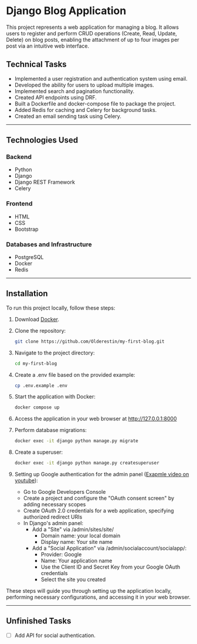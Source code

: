 # Django Blog Application

This project represents a web application for managing a blog. It allows users to register and perform CRUD operations (Create, Read, Update, Delete) on blog posts, enabling the attachment of up to four images per post via an intuitive web interface.

## Technical Tasks

- Implemented a user registration and authentication system using email.
- Developed the ability for users to upload multiple images.
- Implemented search and pagination functionality.
- Created API endpoints using DRF.
- Built a Dockerfile and docker-compose file to package the project.
- Added Redis for caching and Celery for background tasks.
- Created an email sending task using Celery.

___

## Technologies Used

### Backend
- Python
- Django
- Django REST Framework
- Celery

### Frontend
- HTML
- CSS
- Bootstrap

### Databases and Infrastructure
- PostgreSQL
- Docker
- Redis
___
## Installation

To run this project locally, follow these steps:

1. Download [Docker](https://www.docker.com/get-started).

2. Clone the repository:
   ```bash
   git clone https://github.com/Olderestin/my-first-blog.git

3. Navigate to the project directory:
   ```bash
   cd my-first-blog

4. Create a .env file based on the provided example:
   ```bash
   cp .env.example .env

5. Start the application with Docker:
   ```bash
   docker compose up

6. Access the application in your web browser at http://127.0.0.1:8000

7. Perform database migrations:
   ```bash
   docker exec -it django python manage.py migrate

8. Create a superuser:  
   ```bash
   docker exec -it django python manage.py createsuperuser

9. Setting up Google authentication for the admin panel ([Exapmle video on youtube](https://youtu.be/Gk9tsLHMMsM?t=423)):
   - Go to Google Developers Console
   - Create a project and configure the "OAuth consent screen" by adding necessary scopes
   - Create OAuth 2.0 credentials for a web application, specifying authorized redirect URIs
   - In Django's admin panel:
      - Add a "Site" via /admin/sites/site/
        - Domain name: your local domain
        - Display name: Your site name
      - Add a "Social Application" via /admin/socialaccount/socialapp/:
        - Provider: Google
        - Name: Your application name
        - Use the Client ID and Secret Key from your Google OAuth credentials
        - Select the site you created

These steps will guide you through setting up the application locally, performing necessary configurations, and accessing it in your web browser.
___

## Unfinished Tasks

- [ ] Add API for social authentication.